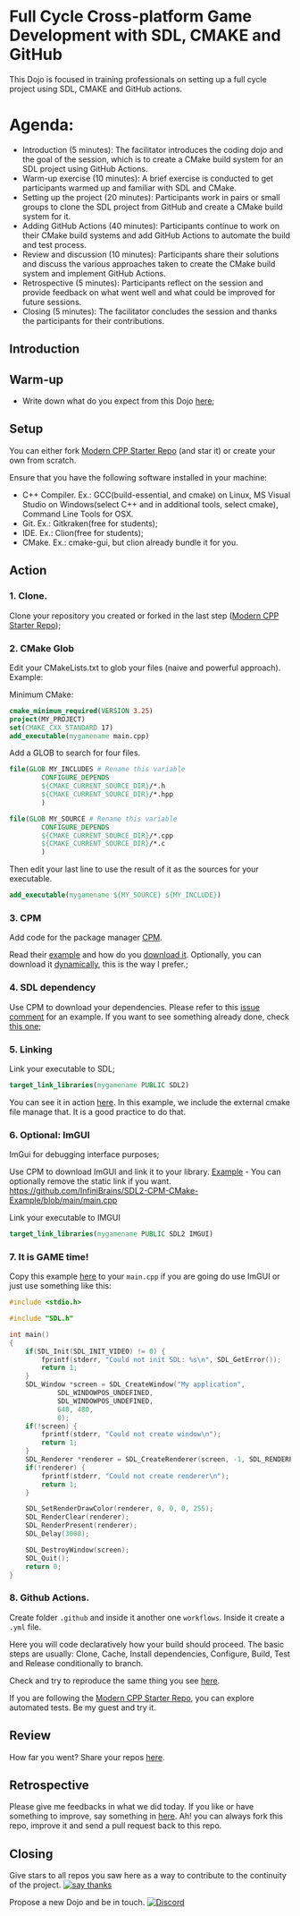 # Full Cycle Cross-platform Game Development with SDL, CMAKE and GitHub 

This Dojo is focused in training professionals on setting up a full cycle project using SDL, CMAKE and GitHub actions.

# Agenda:
- Introduction (5 minutes): The facilitator introduces the coding dojo and the goal of the session, which is to create a CMake build system for an SDL project using GitHub Actions.
- Warm-up exercise (10 minutes): A brief exercise is conducted to get participants warmed up and familiar with SDL and CMake.
- Setting up the project (20 minutes): Participants work in pairs or small groups to clone the SDL project from GitHub and create a CMake build system for it.
- Adding GitHub Actions (40 minutes): Participants continue to work on their CMake build systems and add GitHub Actions to automate the build and test process.
- Review and discussion (10 minutes): Participants share their solutions and discuss the various approaches taken to create the CMake build system and implement GitHub Actions.
- Retrospective (5 minutes): Participants reflect on the session and provide feedback on what went well and what could be improved for future sessions.
- Closing (5 minutes): The facilitator concludes the session and thanks the participants for their contributions.

## Introduction

## Warm-up
- Write down what do you expect from this Dojo [here](https://github.com/InfiniBrains/Introduction-to-Game-Programming-With-CPP/issues/2);

## Setup
You can either fork [Modern CPP Starter Repo](https://github.com/InfiniBrains/ModernCppStarter) (and star it) or create your own from scratch.

Ensure that you have the following software installed in your machine:

- C++ Compiler. Ex.: GCC(build-essential, and cmake) on Linux, MS Visual Studio on Windows(select C++ and in additional tools, select cmake), Command Line Tools for OSX.
- Git. Ex.: Gitkraken(free for students);
- IDE. Ex.: Clion(free for students);
- CMake. Ex.: cmake-gui, but clion already bundle it for you.

## Action
### 1. Clone.

Clone your repository you created or forked in the last step ([Modern CPP Starter Repo](https://github.com/InfiniBrains/ModernCppStarter));

### 2. CMake Glob

Edit your CMakeLists.txt to glob your files (naive and powerful approach). Example:

Minimum CMake:
```cmake
cmake_minimum_required(VERSION 3.25)
project(MY_PROJECT)
set(CMAKE_CXX_STANDARD 17)
add_executable(mygamename main.cpp)
```
Add a GLOB to search for four files. 
```cmake
file(GLOB MY_INCLUDES # Rename this variable
        CONFIGURE_DEPENDS
        ${CMAKE_CURRENT_SOURCE_DIR}/*.h
        ${CMAKE_CURRENT_SOURCE_DIR}/*.hpp
        )

file(GLOB MY_SOURCE # Rename this variable
        CONFIGURE_DEPENDS
        ${CMAKE_CURRENT_SOURCE_DIR}/*.cpp
        ${CMAKE_CURRENT_SOURCE_DIR}/*.c
        )
```
Then edit your last line to use the result of it as the sources for your executable.
```cmake
add_executable(mygamename ${MY_SOURCE} ${MY_INCLUDE})
```

### 3. CPM

Add code for the package manager [CPM](https://github.com/cpm-cmake/CPM.cmake). 

Read their [example](https://github.com/cpm-cmake/CPM.cmake#full-cmakelists-example) and how do you [download it](https://github.com/cpm-cmake/CPM.cmake#adding-cpm). Optionally, you can download it [dynamically](https://github.com/cpm-cmake/CPM.cmake/wiki/Downloading-CPM.cmake-in-CMake), this is the way I prefer.;

### 4. SDL dependency

Use CPM to download your dependencies. Please refer to this [issue comment](https://github.com/cpm-cmake/CPM.cmake/issues/373#issuecomment-1191401527) for an example. If you want to see something already done, check [this one](https://github.com/InfiniBrains/mobagen/blob/master/external/sdl.cmake);

### 5. Linking

Link your executable to SDL;
```cmake
target_link_libraries(mygamename PUBLIC SDL2)
```
You can see it in action [here](https://github.com/InfiniBrains/SDL2-CPM-CMake-Example/blob/main/CMakeLists.txt).
In this example, we include the external cmake file manage that. It is a good practice to do that. 

### 6. Optional: ImGUI

ImGui for debugging interface purposes;

Use CPM to download ImGUI and link it to your library. [Example](https://github.com/InfiniBrains/mobagen/blob/master/external/imgui.cmake) - You can optionally remove the static link if you want.
  https://github.com/InfiniBrains/SDL2-CPM-CMake-Example/blob/main/main.cpp

Link your executable to IMGUI
```cmake
target_link_libraries(mygamename PUBLIC SDL2 IMGUI)
```

### 7. It is GAME time! 

Copy this example [here](https://github.com/ocornut/imgui/blob/master/examples/example_sdl2_sdlrenderer/main.cpp) to your `main.cpp` if you are going do use ImGUI or just use something like this:

```c++
#include <stdio.h>

#include "SDL.h"

int main()
{
    if(SDL_Init(SDL_INIT_VIDEO) != 0) {
        fprintf(stderr, "Could not init SDL: %s\n", SDL_GetError());
        return 1;
    }
    SDL_Window *screen = SDL_CreateWindow("My application",
            SDL_WINDOWPOS_UNDEFINED,
            SDL_WINDOWPOS_UNDEFINED,
            640, 480,
            0);
    if(!screen) {
        fprintf(stderr, "Could not create window\n");
        return 1;
    }
    SDL_Renderer *renderer = SDL_CreateRenderer(screen, -1, SDL_RENDERER_SOFTWARE);
    if(!renderer) {
        fprintf(stderr, "Could not create renderer\n");
        return 1;
    }

    SDL_SetRenderDrawColor(renderer, 0, 0, 0, 255);
    SDL_RenderClear(renderer);
    SDL_RenderPresent(renderer);
    SDL_Delay(3000);

    SDL_DestroyWindow(screen);
    SDL_Quit();
    return 0;
}
```

### 8. Github Actions. 

Create folder `.github` and inside it another one `workflows`. Inside it create a `.yml` file.

Here you will code declaratively how your build should proceed. The basic steps are usually: Clone, Cache, Install dependencies, Configure, Build, Test and Release conditionally to branch.

Check and try to reproduce the same thing you see [here](https://github.com/InfiniBrains/mobagen/tree/master/.github/workflows). 

If you are following the [Modern CPP Starter Repo](https://github.com/InfiniBrains/ModernCppStarter), you can explore automated tests. Be my guest and try it.

## Review
How far you went? Share your repos [here](https://github.com/InfiniBrains/Introduction-to-Game-Programming-With-CPP/issues/2).

## Retrospective

Please give me feedbacks in what we did today. If you like or have something to improve, say something in [here](https://github.com/InfiniBrains/Introduction-to-Game-Programming-With-CPP/issues/2). Ah! you can always fork this repo, improve it and send a pull request back to this repo.

## Closing

Give stars to all repos you saw here as a way to contribute to the continuity of the project. [![say thanks](https://img.shields.io/badge/Say%20Thanks-👍-1EAEDB.svg)](https://github.com/InfiniBrains/Introduction-to-Game-Programming-With-CPP/stargazers)

Propose a new Dojo and be in touch. [![Discord](https://img.shields.io/discord/956922983727915078)](https://discord.gg/9CdJeQ2XKB)